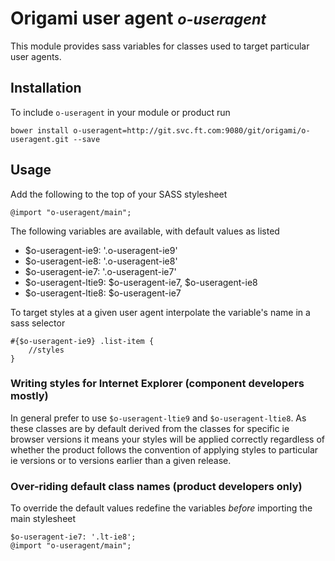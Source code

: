 # Origami user agent <small>*o-useragent*</small>

This module provides sass variables for classes used to target particular user agents.

## Installation

To include `o-useragent` in your module or product run

	bower install o-useragent=http://git.svc.ft.com:9080/git/origami/o-useragent.git --save

## Usage

Add the following to the top of your SASS stylesheet

	@import "o-useragent/main";  

The following variables are available, with default values as listed

* $o-useragent-ie9: '.o-useragent-ie9'
* $o-useragent-ie8: '.o-useragent-ie8'
* $o-useragent-ie7: '.o-useragent-ie7'
* $o-useragent-ltie9: $o-useragent-ie7, $o-useragent-ie8 
* $o-useragent-ltie8: $o-useragent-ie7 

To target styles at a given user agent interpolate the variable's name in a sass selector

	#{$o-useragent-ie9} .list-item {
		//styles
	}

### Writing styles for Internet Explorer (component developers mostly)
In general prefer to use `$o-useragent-ltie9` and `$o-useragent-ltie8`. As these classes are by default derived from the classes for specific ie browser versions it means your styles will be applied correctly regardless of whether the product follows the convention of applying styles to particular ie versions or to versions earlier than a given release.

### Over-riding default class names (product developers only)

To override the default values redefine the variables *before* importing the main stylesheet

	$o-useragent-ie7: '.lt-ie8';
	@import "o-useragent/main";  
	
